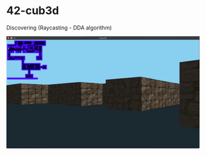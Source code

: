 # 42-cub3d
Discovering (Raycasting - DDA algorithm)

![](https://raw.githubusercontent.com/Ra-Wo/42-cub3d/main/Screen%20Shot%202022-09-21%20at%203.49.15%20PM.png)
